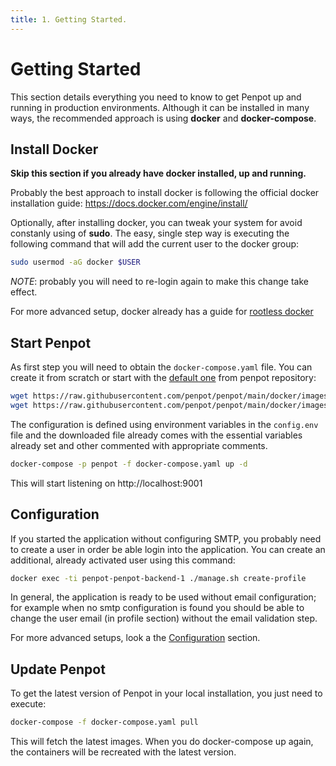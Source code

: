 ```yaml
---
title: 1. Getting Started.
---
```


# Getting Started #

This section details everything you need to know to get Penpot up and
running in production environments. Although it can be installed in
many ways, the recommended approach is using **docker** and
**docker-compose**.


## Install Docker ##

**Skip this section if you already have docker installed, up and running.**


Probably the best approach to install docker is following the official docker
installation guide: https://docs.docker.com/engine/install/

Optionally, after installing docker, you can tweak your system for
avoid constanly using of **sudo**. The easy, single step way is
executing the following command that will add the current user to the
docker group:

```bash
sudo usermod -aG docker $USER
```

*NOTE*: probably you will need to re-login again to make this change take effect.


For more advanced setup, docker already has a guide for [rootless docker][1]

[1]: https://docs.docker.com/engine/security/rootless/



## Start Penpot ##

As first step you will need to obtain the `docker-compose.yaml`
file. You can create it from scratch or start with the [default
one][2] from penpot repository:

[2]: https://raw.githubusercontent.com/penpot/penpot/main/docker/images/docker-compose.yaml

```bash
wget https://raw.githubusercontent.com/penpot/penpot/main/docker/images/docker-compose.yaml
wget https://raw.githubusercontent.com/penpot/penpot/main/docker/images/config.env
```

The configuration is defined using environment variables in the
`config.env` file and the downloaded file already comes with the
essential variables already set and other commented with appropriate
comments.

```bash
docker-compose -p penpot -f docker-compose.yaml up -d
```

This will start listening on http://localhost:9001


## Configuration ##

If you started the application without configuring SMTP, you probably
need to create a user in order be able login into the application. You
can create an additional, already activated user using this command:

```bash
docker exec -ti penpot-penpot-backend-1 ./manage.sh create-profile
```

In general, the application is ready to be used without email
configuration; for example when no smtp configuration is found you
should be able to change the user email (in profile section) without
the email validation step.

For more advanced setups, look a the [Configuration][3] section.

[3]: /technical-guide/configuration/


## Update Penpot ##

To get the latest version of Penpot in your local installation, you just
need to execute:

```bash
docker-compose -f docker-compose.yaml pull
```

This will fetch the latest images. When you do docker-compose up
again, the containers will be recreated with the latest version.

